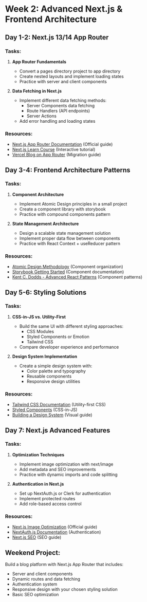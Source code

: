# Week 2: Advanced Next.js & Frontend Architecture

## Day 1-2: Next.js 13/14 App Router
### Tasks:
1. **App Router Fundamentals**
   - Convert a pages directory project to app directory
   - Create nested layouts and implement loading states
   - Practice with server and client components

2. **Data Fetching in Next.js**
   - Implement different data fetching methods:
     - Server Components data fetching
     - Route Handlers (API endpoints)
     - Server Actions
   - Add error handling and loading states

### Resources:
- [Next.js App Router Documentation](https://nextjs.org/docs/app) (Official guide)
- [Next.js Learn Course](https://nextjs.org/learn) (Interactive tutorial)
- [Vercel Blog on App Router](https://vercel.com/blog/upgrading-nextjs-app-router) (Migration guide)

## Day 3-4: Frontend Architecture Patterns
### Tasks:
1. **Component Architecture**
   - Implement Atomic Design principles in a small project
   - Create a component library with storybook
   - Practice with compound components pattern

2. **State Management Architecture**
   - Design a scalable state management solution
   - Implement proper data flow between components
   - Practice with React Context + useReducer pattern

### Resources:
- [Atomic Design Methodology](https://bradfrost.com/blog/post/atomic-web-design/) (Component organization)
- [Storybook Getting Started](https://storybook.js.org/docs/react/get-started/introduction) (Component documentation)
- [Kent C. Dodds - Advanced React Patterns](https://kentcdodds.com/blog/advanced-react-patterns) (Component patterns)

## Day 5-6: Styling Solutions
### Tasks:
1. **CSS-in-JS vs. Utility-First**
   - Build the same UI with different styling approaches:
     - CSS Modules
     - Styled Components or Emotion
     - Tailwind CSS
   - Compare developer experience and performance

2. **Design System Implementation**
   - Create a simple design system with:
     - Color palette and typography
     - Reusable components
     - Responsive design utilities

### Resources:
- [Tailwind CSS Documentation](https://tailwindcss.com/docs) (Utility-first CSS)
- [Styled Components](https://styled-components.com/docs) (CSS-in-JS)
- [Building a Design System](https://www.learnstorybook.com/design-systems-for-developers/) (Visual guide)

## Day 7: Next.js Advanced Features
### Tasks:
1. **Optimization Techniques**
   - Implement image optimization with next/image
   - Add metadata and SEO improvements
   - Practice with dynamic imports and code splitting

2. **Authentication in Next.js**
   - Set up NextAuth.js or Clerk for authentication
   - Implement protected routes
   - Add role-based access control

### Resources:
- [Next.js Image Optimization](https://nextjs.org/docs/app/building-your-application/optimizing/images) (Official guide)
- [NextAuth.js Documentation](https://next-auth.js.org/getting-started/introduction) (Authentication)
- [Next.js SEO](https://nextjs.org/learn/seo/introduction-to-seo) (SEO guide)

## Weekend Project:
Build a blog platform with Next.js App Router that includes:
- Server and client components
- Dynamic routes and data fetching
- Authentication system
- Responsive design with your chosen styling solution
- Basic SEO optimization

